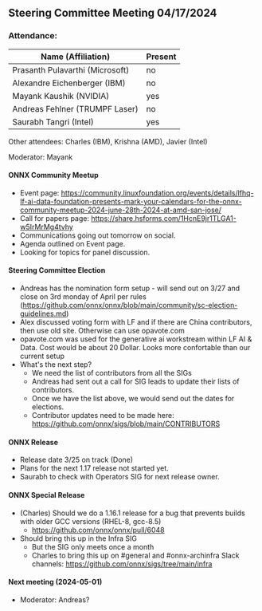 ## Steering Committee Meeting 04/17/2024

### Attendance:

| Name (Affiliation)              | Present  |
| ------------------------------- | -------- |
| Prasanth Pulavarthi (Microsoft) | no |
| Alexandre Eichenberger (IBM)    | no |
| Mayank Kaushik (NVIDIA)         | yes |
| Andreas Fehlner (TRUMPF Laser)  | no |
| Saurabh Tangri (Intel)          | yes |

Other attendees: Charles (IBM), Krishna (AMD), Javier (Intel)

Moderator: Mayank

#### ONNX Community Meetup
- Event page: https://community.linuxfoundation.org/events/details/lfhq-lf-ai-data-foundation-presents-mark-your-calendars-for-the-onnx-community-meetup-2024-june-28th-2024-at-amd-san-jose/
- Call for papers page: https://share.hsforms.com/1HcnE9jr1TLGA1-w5IrMrMg4tvhy
- Communications going out tomorrow on social.
- Agenda outlined on Event page.
- Looking for topics for panel discussion.

#### Steering Committee Election
- Andreas has the nomination form setup - will send out on 3/27 and close on 3rd monday of April per rules (https://github.com/onnx/onnx/blob/main/community/sc-election-guidelines.md)
- Alex discussed voting form with LF and if there are China contributors, then use old site. Otherwise can use opavote.com
- opavote.com was used for the generative ai workstream within LF AI & Data. Cost would be about 20 Dollar. Looks more confortable than our current setup
- What's the next step?
  - We need the list of contributors from all the SIGs
  - Andreas had sent out a call for SIG leads to update their lists of contributors.
  - Once we have the list above, we would send out the dates for elections.
  - Contributor updates need to be made here: https://github.com/onnx/sigs/blob/main/CONTRIBUTORS

#### ONNX Release
- Release date 3/25 on track (Done)
- Plans for the next 1.17 release not started yet.
- Saurabh to check with Operators SIG for next release owner.

#### ONNX Special Release
- (Charles) Should we do a 1.16.1 release for a bug that prevents builds with older GCC versions (RHEL-8, gcc-8.5)
  - https://github.com/onnx/onnx/pull/6048
- Should bring this up in the Infra SIG
  - But the SIG only meets once a month
  - Charles to bring this up on #general and #onnx-archinfra Slack channels: https://github.com/onnx/sigs/tree/main/infra

#### Next meeting (2024-05-01) 
 - Moderator: Andreas? 
